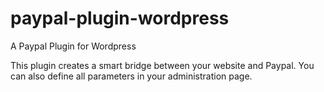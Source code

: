 # paypal-plugin-wordpress
A Paypal Plugin for Wordpress

This plugin creates a smart bridge between your website and Paypal.
You can also define all parameters in your administration page.
